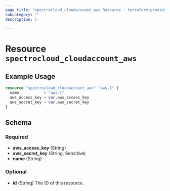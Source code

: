 ```yaml
---
page_title: "spectrocloud_cloudaccount_aws Resource - terraform-provider-spectrocloud"
subcategory: ""
description: |-
  
---
```


# Resource `spectrocloud_cloudaccount_aws`



## Example Usage

```terraform
resource "spectrocloud_cloudaccount_aws" "aws-1" {
  name           = "aws-1"
  aws_access_key = var.aws_access_key
  aws_secret_key = var.aws_secret_key
}
```

## Schema

### Required

- **aws_access_key** (String)
- **aws_secret_key** (String, Sensitive)
- **name** (String)

### Optional

- **id** (String) The ID of this resource.


